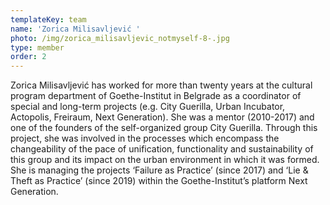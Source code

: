 ```yaml
---
templateKey: team
name: 'Zorica Milisavljević '
photo: /img/zorica_milisavljevic_notmyself-8-.jpg
type: member
order: 2
---
```

Zorica Milisavljević has worked for more than twenty years at the cultural program department of Goethe-Institut in Belgrade as a coordinator of special and long-term projects (e.g. City Guerilla, Urban Incubator, Actopolis, Freiraum, Next Generation). She was a mentor (2010-2017) and one of the founders of the self-organized group City Guerilla. Through this project, she was involved in the processes which encompass the changeability of the pace of unification, functionality and sustainability of this group and its impact on the urban environment in which it was formed.
She is managing the projects ‘Failure as Practice’ (since 2017) and ‘Lie & Theft as Practice’ (since 2019) within the Goethe-Institut’s platform Next Generation.
